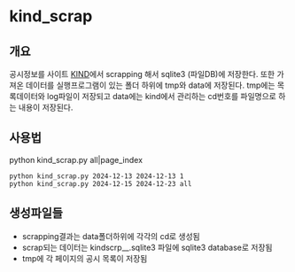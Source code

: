 # kind_scrap

## 개요

공시정보를 사이트 [KIND](https://kind.krx.co.kr/)에서 scrapping 해서 sqlite3 (파일DB)에 저장한다.
또한 가져온 데이터를 실행프로그램이 있는 폴더 하위에 tmp와 data에 저장된다.
tmp에는 목록데이터와 log파일이 저장되고 data에는 kind에서 관리하는 cd번호를 파일명으로 하는 내용이 저장된다.

## 사용법

python kind_scrap.py <start day yyyy-mm-dd> <end day yyyy-mm-dd> all|page_index

```shell
python kind_scrap.py 2024-12-13 2024-12-13 1 
python kind_scrap.py 2024-12-15 2024-12-23 all 
```

## 생성파일들

- scrapping결과는 data폴더하위에 각각의 cd로 생성됨
- scrap되는 데이터는 kindscrp_<start day>_<end day>.sqlite3 파일에 sqlite3 database로  저장됨
- tmp에 각 페이지의 공시 목록이 저장됨
